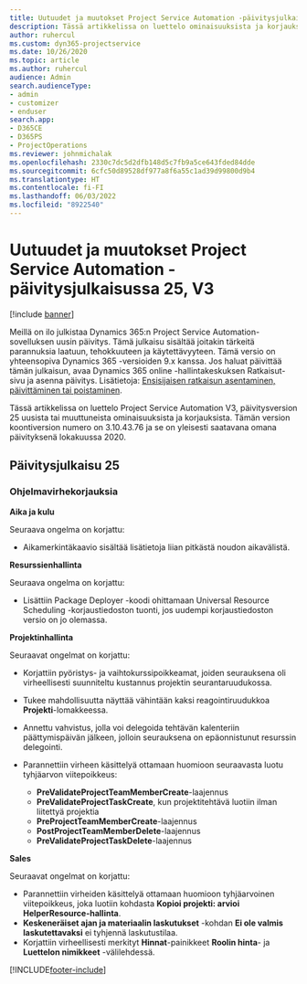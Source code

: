 ```yaml
---
title: Uutuudet ja muutokset Project Service Automation -päivitysjulkaisussa 25, V3
description: Tässä artikkelissa on luettelo ominaisuuksista ja korjauksista Project Service Automationin päivitysjulkaisussa 25, V3.
author: ruhercul
ms.custom: dyn365-projectservice
ms.date: 10/26/2020
ms.topic: article
ms.author: ruhercul
audience: Admin
search.audienceType:
- admin
- customizer
- enduser
search.app:
- D365CE
- D365PS
- ProjectOperations
ms.reviewer: johnmichalak
ms.openlocfilehash: 2330c7dc5d2dfb148d5c7fb9a5ce643fded84dde
ms.sourcegitcommit: 6cfc50d89528df977a8f6a55c1ad39d99800d9b4
ms.translationtype: HT
ms.contentlocale: fi-FI
ms.lasthandoff: 06/03/2022
ms.locfileid: "8922540"
---
```

# <a name="whats-new-or-changed-in-project-service-automation-update-release-25-v3"></a>Uutuudet ja muutokset Project Service Automation -päivitysjulkaisussa 25, V3

[!include [banner](../includes/psa-now-project-operations.md)]

Meillä on ilo julkistaa Dynamics 365:n Project Service Automation-sovelluksen uusin päivitys. Tämä julkaisu sisältää joitakin tärkeitä parannuksia laatuun, tehokkuuteen ja käytettävyyteen. Tämä versio on yhteensopiva Dynamics 365 -versioiden 9.x kanssa. Jos haluat päivittää tämän julkaisun, avaa Dynamics 365 online -hallintakeskuksen Ratkaisut-sivu ja asenna päivitys. Lisätietoja: [Ensisijaisen ratkaisun asentaminen, päivittäminen tai poistaminen](/power-platform/admin/install-remove-preferred-solution).

Tässä artikkelissa on luettelo Project Service Automation V3, päivitysversion 25 uusista tai muuttuneista ominaisuuksista ja korjauksista. Tämän version koontiversion numero on 3.10.43.76 ja se on yleisesti saatavana omana päivityksenä lokakuussa 2020.

## <a name="update-release-25"></a>Päivitysjulkaisu 25

### <a name="bug-fixes"></a>Ohjelmavirhekorjauksia

**Aika ja kulu**

Seuraava ongelma on korjattu:

- Aikamerkintäkaavio sisältää lisätietoja liian pitkästä noudon aikavälistä.

**Resurssienhallinta**

Seuraava ongelma on korjattu:

- Lisättiin Package Deployer -koodi ohittamaan Universal Resource Scheduling -korjaustiedoston tuonti, jos uudempi korjaustiedoston versio on jo olemassa.

**Projektinhallinta**

Seuraavat ongelmat on korjattu:

- Korjattiin pyöristys- ja vaihtokurssipoikkeamat, joiden seurauksena oli virheellisesti suunniteltu kustannus projektin seurantaruudukossa.
- Tukee mahdollisuutta näyttää vähintään kaksi reagointiruudukkoa **Projekti**-lomakkeessa.
- Annettu vahvistus, jolla voi delegoida tehtävän kalenteriin päättymispäivän jälkeen, jolloin seurauksena on epäonnistunut resurssin delegointi.
- Parannettiin virheen käsittelyä ottamaan huomioon seuraavasta luotu tyhjäarvon viitepoikkeus:

    - **PreValidateProjectTeamMemberCreate**-laajennus
    - **PreValidateProjectTaskCreate**, kun projektitehtävä luotiin ilman liitettyä projektia
    - **PreProjectTeamMemberCreate**-laajennus
    - **PostProjectTeamMemberDelete**-laajennus
    - **PreValidateProjectTaskDelete**-laajennus

**Sales**

Seuraavat ongelmat on korjattu:

- Parannettiin virheiden käsittelyä ottamaan huomioon tyhjäarvoinen viitepoikkeus, joka luotiin kohdasta **Kopioi projekti: arvioi HelperResource-hallinta**.
- **Keskeneräiset ajan ja materiaalin laskutukset** -kohdan **Ei ole valmis laskutettavaksi** ei tyhjennä laskutustilaa.
- Korjattiin virheellisesti merkityt **Hinnat**-painikkeet **Roolin hinta**- ja **Luettelon nimikkeet** -välilehdessä.


[!INCLUDE[footer-include](../includes/footer-banner.md)]
